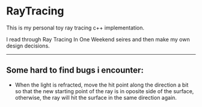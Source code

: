 # RayTracing

This is my personal toy ray tracing c++ implementation.

I read through Ray Tracing In One Weekend seires and then make my own design decisions.

---

## Some hard to find bugs i encounter:
- When the light is refracted, move the hit point along the direction a bit so that the new starting point of the ray is in oposite side of the surface, otherwise, the ray will hit the surface in the same direction again.
